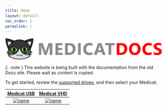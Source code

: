 ```yaml
---
title: Home
layout: default
nav_order: 1
permalink: /
---
```

![name](/assets/images/site-logo.png)

{: .note }
This website is being built with the documentation from the old Docs site. Please wait as content is copied.

To get started, review the [supported drives](../../docs/supported-drives/), and then select your Medicat:

| [Medicat USB](../../usb/) | [Medicat VHD](../../vhd/) |
|:-:|:-:|
| [![name](../../assets/images/medicat_usb_sm.png)](../../usb/) | [![name](../../assets/images/medicat_vhd_sm.png)](../../vhd/) |